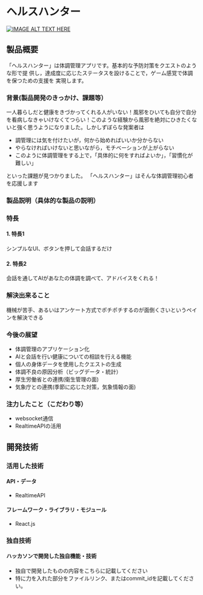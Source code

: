 # ヘルスハンター

[![IMAGE ALT TEXT HERE](https://jphacks.com/wp-content/uploads/2024/07/JPHACKS2024_ogp.jpg)](https://www.youtube.com/watch?v=DZXUkEj-CSI)

## 製品概要
「ヘルスハンター」は体調管理アプリです。基本的な予防対策をクエストのような形で提
供し，達成度に応じたステータスを設けることで，ゲーム感覚で体調を保つための支援を
実現します。
### 背景(製品開発のきっかけ、課題等）
一人暮らしだと健康をきづかってくれる人がいない！風邪をひいても自分で自分を看病しなきゃいけなくてつらい！このような経験から風邪を絶対にひきたくないと強く思うようになりました。しかしずぼらな発案者は
* 調管理には気を付けたいが，何から始めればいいか分からない
* やらなければいけないと思いながら，モチベーションが上がらない
* このように体調管理をする上で，「具体的に何をすればよいか」，「習慣化が難しい」

といった課題が見つかりました。
「ヘルスハンター」はそんな体調管理初心者を応援します

### 製品説明（具体的な製品の説明）
### 特長
#### 1. 特長1 
シンプルなUI、ボタンを押して会話するだけ
#### 2. 特長2
会話を通してAIがあなたの体調を調べて、アドバイスをくれる！

### 解決出来ること
機械が苦手、あるいはアンケート方式でポチポチするのが面倒くさいというペインを解決できる

### 今後の展望
* 体調管理のアプリケーション化
* AIと会話を行い健康についての相談を行える機能
* 個人の身体データを使用したクエストの生成
* 体調不良の原因分析（ビッグデータ・統計）
* 厚生労働省との連携(衛生管理の面)
* 気象庁との連携(季節に応じた対策，気象情報の面)
### 注力したこと（こだわり等）
* websocket通信
* RealtimeAPIの活用

## 開発技術
### 活用した技術
#### API・データ
* RealtimeAPI 

#### フレームワーク・ライブラリ・モジュール
* React.js

### 独自技術
#### ハッカソンで開発した独自機能・技術
* 独自で開発したものの内容をこちらに記載してください
* 特に力を入れた部分をファイルリンク、またはcommit_idを記載してください。
